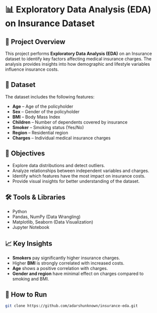 # 📊 Exploratory Data Analysis (EDA) on Insurance Dataset

## 📌 Project Overview  
This project performs **Exploratory Data Analysis (EDA)** on an Insurance dataset to identify key factors affecting medical insurance charges. The analysis provides insights into how demographic and lifestyle variables influence insurance costs.

## 📂 Dataset  
The dataset includes the following features:  
- **Age** – Age of the policyholder  
- **Sex** – Gender of the policyholder  
- **BMI** – Body Mass Index  
- **Children** – Number of dependents covered by insurance  
- **Smoker** – Smoking status (Yes/No)  
- **Region** – Residential region  
- **Charges** – Individual medical insurance charges  

## 🎯 Objectives  
- Explore data distributions and detect outliers.  
- Analyze relationships between independent variables and charges.  
- Identify which features have the most impact on insurance costs.  
- Provide visual insights for better understanding of the dataset.  

## 🛠️ Tools & Libraries  
- Python  
- Pandas, NumPy (Data Wrangling)  
- Matplotlib, Seaborn (Data Visualization)  
- Jupyter Notebook  

## 📈 Key Insights  
- **Smokers** pay significantly higher insurance charges.  
- Higher **BMI** is strongly correlated with increased costs.  
- **Age** shows a positive correlation with charges.  
- **Gender and region** have minimal effect on charges compared to smoking and BMI.  

## 🚀 How to Run   
   ```bash
   git clone https://github.com/adarshunknown/insurance-eda.git
